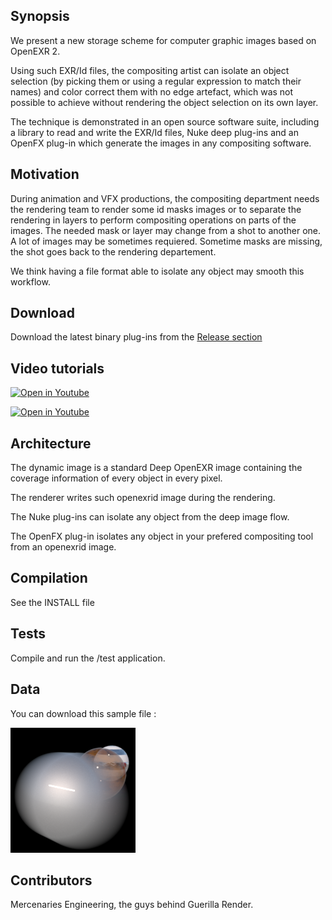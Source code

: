 ## Synopsis

We present a new storage scheme for computer graphic images based on OpenEXR 2.

Using such EXR/Id files, the compositing artist can isolate an object selection (by picking them or using a regular expression to match their names) and color correct them with no edge artefact, which was not possible to achieve without rendering the object selection on its own layer.

The technique is demonstrated in an open source software suite, including a library to read and write the EXR/Id files, Nuke deep plug-ins and an OpenFX plug-in which generate the images in any compositing software.

## Motivation

During animation and VFX productions, the compositing department needs the rendering team to render some id masks images or to separate the rendering in layers to perform compositing operations
on parts of the images. The needed mask or layer may change from a shot to another one. A lot of images may be sometimes requiered.
Sometime masks are missing, the shot goes back to the rendering departement.

We think having a file format able to isolate any object may smooth this workflow.

## Download

Download the latest binary plug-ins from the [Release section](https://github.com/MercenariesEngineering/openexrid/releases)

## Video tutorials

[![Open in Youtube](http://img.youtube.com/vi/Ucn3KE3JDFA/0.jpg)](http://www.youtube.com/watch?v=Ucn3KE3JDFA&t=3m58s "Open in Youtube")

[![Open in Youtube](https://img.youtube.com/vi/W_ltvSMrwnQ/0.jpg)](http://www.youtube.com/watch?v=W_ltvSMrwnQ "Open in Youtube")

## Architecture

The dynamic image is a standard Deep OpenEXR image containing the coverage information of every object in every pixel.

The renderer writes such openexrid image during the rendering.

The Nuke plug-ins can isolate any object from the deep image flow.

The OpenFX plug-in isolates any object in your prefered compositing tool from an openexrid image.

## Compilation

See the INSTALL file

## Tests

Compile and run the /test application.

## Data

You can download this sample file :

[![Sample file](https://github.com/MercenariesEngineering/openexrid/raw/master/data/sample_motionblur_transparency.png)](https://github.com/MercenariesEngineering/openexrid/raw/master/data/sample_motionblur_transparency.exr "Sample file")


## Contributors

Mercenaries Engineering, the guys behind Guerilla Render.
